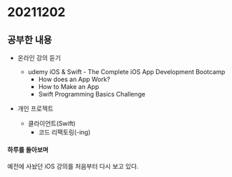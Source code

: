 # 20211202

## 공부한 내용
+ 온라인 강의 듣기
  - udemy iOS & Swift - The Complete iOS App Development Bootcamp
    * How does an App Work?
    * How to Make an App
    * Swift Programming Basics Challenge

+ 개인 프로젝트
  - 클라이언트(Swift)
    * 코드 리팩토링(-ing)

#### 하루를 돌아보며
예전에 사놨던 iOS 강의를 처음부터 다시 보고 있다.
